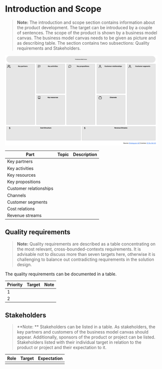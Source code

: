 # Introduction and Scope

> **Note:**
> The introduction and scope section contains information about the product development.
> The target can be introduced by a couple of sentences.
> The scope of the product is shown by a business model canvas.
> The business model canvas needs to be given as picture and as describing table.
> The section contains two subsections: Quality requirements and Stakeholders.

![Business Model Canvas](../images/BusinessModelCanvas.jpg)

| Part | Topic | Description |
|------|-------|-------------|
| Key partners | | |
| Key activities | | |
| Key resources | | |
| Key propositions | | |
| Customer relationships | | |
| Channels | | |
| Customer segments | | |
| Cost relations | | |
| Revenue streams | | |

## Quality requirements

> **Note:**
> Quality requirements are described as a table concentrating on the most relevant, cross-bounded-contexts requirements.
> It is advisable not to discuss more than seven targets here, otherwise it is challenging to balance out contradicting requirements in the solution design.

The quality requirements can be documented in a table.

| Priority | Target | Note |
|----------|--------|------|
| 1 | | |
| 2 | | |

## Stakeholders

> **Note:
> **
> Stakeholders can be listed in a table.
> As stakeholders, the key partners and customers of the business model canvas should appear.
> Additionally, sponsors of the product or project can be listed.
> Stakeholders listed with their individual target in relation to the product or project and their expectation to it.

| Role | Target | Expectation |
|------|--------|-------------|
| | | |








